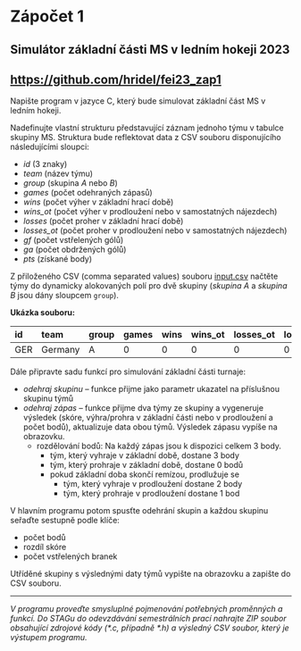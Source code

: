 # Zápočet 1
## Simulátor základní části MS v ledním hokeji 2023

## https://github.com/hridel/fei23_zap1


Napište program v jazyce C, který bude simulovat základní část MS v ledním hokeji.

Nadefinujte vlastní strukturu představující záznam jednoho týmu v tabulce skupiny MS.
Struktura bude reflektovat data z CSV souboru disponujícího následujícími sloupci:
* _id_ (3 znaky)
* _team_ (název týmu)
* _group_ (skupina _A_ nebo _B_)
* _games_ (počet odehraných zápasů)
* _wins_ (počet výher v základní hrací době)
* _wins_ot_ (počet výher v prodloužení nebo v samostatných nájezdech)
* _losses_ (počet proher v základní hrací době)
* _losses_ot_ (počet proher v prodloužení nebo v samostatných nájezdech)
* _gf_ (počet vstřelených gólů)
* _ga_ (počet obdržených gólů)
* _pts_ (získané body)

Z přiloženého CSV (comma separated values) souboru [input.csv](data%2Finput.csv) načtěte týmy do dynamicky alokovaných polí pro dvě skupiny
(_skupina A_ a _skupina B_ jsou dány sloupcem `group`).

**Ukázka souboru:**

| id | team | group | games | wins | wins\_ot | losses\_ot | losses | gf | ga | pts |
| :--- | :--- | :--- | :--- | :--- | :--- | :--- | :--- | :--- | :--- | :--- |
| GER | Germany | A | 0 | 0 | 0 | 0 | 0 | 0 | 0 | 0 |

Dále připravte sadu funkcí pro simulování základní části turnaje:

* _odehraj skupinu_ – funkce přijme jako parametr ukazatel na příslušnou skupinu týmů
* _odehraj zápas_ – funkce přijme dva týmy ze skupiny a vygeneruje výsledek (skóre, výhra/prohra v základní části nebo
v prodloužení a počet bodů), aktualizuje data obou týmů. Výsledek zápasu vypíše na obrazovku.
    * rozdělování bodů: Na každý zápas jsou k dispozici celkem 3 body.
        * tým, který vyhraje v základní době, dostane 3 body
        * tým, který prohraje v základní době, dostane 0 bodů
        * pokud základní doba skončí remízou, prodlužuje se
            * tým, který vyhraje v prodloužení dostane 2 body
            * tým, který prohraje v prodloužení dostane 1 bod

V hlavním programu potom spusťte odehrání skupin a každou skupinu seřaďte sestupně podle klíče:
* počet bodů
* rozdíl skóre
* počet vstřelených branek

Utříděné skupiny s výslednými daty týmů vypište na obrazovku a zapište do CSV souboru.

---

_V programu proveďte smysluplné pojmenování potřebných proměnných a funkcí.
Do STAGu do odevzdávání semestrálních prací nahrajte ZIP soubor obsahující
zdrojové kódy (*.c, případně *.h) a výsledný CSV soubor, který je výstupem programu._
